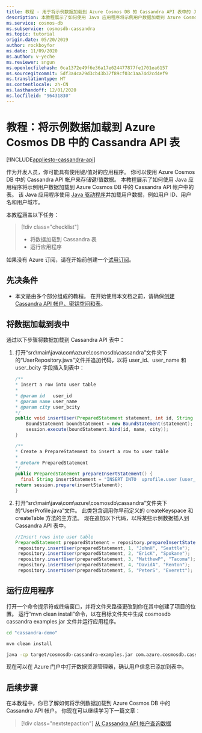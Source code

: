```yaml
---
title: 教程 - 用于将示例数据加载到 Azure Cosmos DB 的 Cassandra API 表中的 Java 应用
description: 本教程展示了如何使用 Java 应用程序将示例用户数据加载到 Azure Cosmos DB 中的 Cassandra API 表。
ms.service: cosmos-db
ms.subservice: cosmosdb-cassandra
ms.topic: tutorial
origin.date: 05/20/2019
author: rockboyfor
ms.date: 11/09/2020
ms.author: v-yeche
ms.reviewer: sngun
ms.openlocfilehash: 0ca1372e49f6e36a17e624477877fe1701ea6157
ms.sourcegitcommit: 5df3a4ca29d3cb43b37f89cf03c1aa74d2cd4ef9
ms.translationtype: HT
ms.contentlocale: zh-CN
ms.lasthandoff: 12/01/2020
ms.locfileid: "96431830"
---
```

<!--Verify sucessfully-->
# <a name="tutorial-load-sample-data-into-a-cassandra-api-table-in-azure-cosmos-db"></a>教程：将示例数据加载到 Azure Cosmos DB 中的 Cassandra API 表
[!INCLUDE[appliesto-cassandra-api](includes/appliesto-cassandra-api.md)]

作为开发人员，你可能具有使用键/值对的应用程序。 你可以使用 Azure Cosmos DB 中的 Cassandra API 帐户来存储键/值数据。 本教程展示了如何使用 Java 应用程序将示例用户数据加载到 Azure Cosmos DB 中的 Cassandra API 帐户中的表。 该 Java 应用程序使用 [Java 驱动程序](https://github.com/datastax/java-driver)并加载用户数据，例如用户 ID、用户名和用户城市。 

本教程涵盖以下任务：

> [!div class="checklist"]
> * 将数据加载到 Cassandra 表
> * 运行应用程序

如果没有 Azure 订阅，请在开始前创建一个[试用订阅](https://www.microsoft.com/china/azure/index.html?fromtype=cn)。

## <a name="prerequisites"></a>先决条件

* 本文是由多个部分组成的教程。 在开始使用本文档之前，请确保[创建 Cassandra API 帐户、密钥空间和表](create-cassandra-api-account-java.md)。   

## <a name="load-data-into-the-table"></a>将数据加载到表中

通过以下步骤将数据加载到 Cassandra API 表中：

1. 打开“src\main\java\com\azure\cosmosdb\cassandra”文件夹下的“UserRepository.java”文件并追加代码，以将 user_id、user_name 和 user_bcity 字段插入到表中：

    ```java
    /**
    * Insert a row into user table
    *
    * @param id   user_id
    * @param name user_name
    * @param city user_bcity
    */
    public void insertUser(PreparedStatement statement, int id, String name, String city) {
        BoundStatement boundStatement = new BoundStatement(statement);
        session.execute(boundStatement.bind(id, name, city));
    }

    /**
    * Create a PrepareStatement to insert a row to user table
    *
    * @return PreparedStatement
    */
    public PreparedStatement prepareInsertStatement() {
      final String insertStatement = "INSERT INTO  uprofile.user (user_id, user_name , user_bcity) VALUES (?,?,?)";
    return session.prepare(insertStatement);
    }
    ```

2. 打开“src\main\java\com\azure\cosmosdb\cassandra”文件夹下的“UserProfile.java”文件。 此类包含调用你早前定义的 createKeyspace 和 createTable 方法的主方法。 现在追加以下代码，以将某些示例数据插入到 Cassandra API 表中。

    ```java
    //Insert rows into user table
    PreparedStatement preparedStatement = repository.prepareInsertStatement();
     repository.insertUser(preparedStatement, 1, "JohnH", "Seattle");
     repository.insertUser(preparedStatement, 2, "EricK", "Spokane");
     repository.insertUser(preparedStatement, 3, "MatthewP", "Tacoma");
     repository.insertUser(preparedStatement, 4, "DavidA", "Renton");
     repository.insertUser(preparedStatement, 5, "PeterS", "Everett");
    ```

## <a name="run-the-app"></a>运行应用程序

打开一个命令提示符或终端窗口，并将文件夹路径更改到你在其中创建了项目的位置。 运行“mvn clean install”命令，以在目标文件夹中生成 cosmosdb cassandra examples.jar 文件并运行应用程序。 

```bash
cd "cassandra-demo"

mvn clean install

java -cp target/cosmosdb-cassandra-examples.jar com.azure.cosmosdb.cassandra.examples.UserProfile
```

现在可以在 Azure 门户中打开数据资源管理器，确认用户信息已添加到表中。

## <a name="next-steps"></a>后续步骤

在本教程中，你已了解如何将示例数据加载到 Azure Cosmos DB 中的 Cassandra API 帐户。 你现在可以继续学习下一篇文章：

> [!div class="nextstepaction"]
> [从 Cassandra API 帐户查询数据](cassandra-api-query-data.md)

<!-- Update_Description: update meta properties, wording update, update link -->
